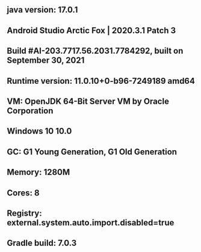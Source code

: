 java version: 17.0.1
--------------------
Android Studio Arctic Fox | 2020.3.1 Patch 3
--------------------
Build #AI-203.7717.56.2031.7784292, built on September 30, 2021
--------------------
Runtime version: 11.0.10+0-b96-7249189 amd64
--------------------
VM: OpenJDK 64-Bit Server VM by Oracle Corporation
--------------------
Windows 10 10.0
--------------------
GC: G1 Young Generation, G1 Old Generation
--------------------
Memory: 1280M
--------------------
Cores: 8
--------------------
Registry: external.system.auto.import.disabled=true
--------------------
Gradle build: 7.0.3
--------------------
